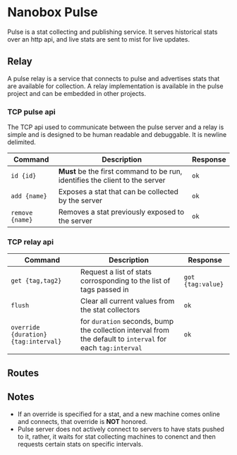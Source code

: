 # Nanobox Pulse

Pulse is a stat collecting and publishing service. It serves historical stats over an http api, and live stats are sent to mist for live updates.


## Relay

A pulse relay is a service that connects to pulse and advertises stats that are available for collection. A relay implementation is available in the pulse project and can be embedded in other projects.


### TCP pulse api
The TCP api used to communicate between the pulse server and a relay is simple and is designed to be human readable and debuggable. It is newline delimited.

| Command | Description | Response |
| --- | --- | --- |
| `id {id}` | **Must** be the first command to be run, identifies the client to the server | `ok` |
| `add {name}` | Exposes a stat that can be collected by the server | `ok` |
| `remove {name}` | Removes a stat previously exposed to the server | `ok` |


### TCP relay api
| Command | Description | Response |
| --- | --- | --- |
| `get {tag,tag2}` | Request a list of stats corrosponding to the list of tags passed in | `got {tag:value}` |
| `flush` | Clear all current values from the stat collectors | `ok` |
| `override {duration} {tag:interval}` | for `duration` seconds, bump the collection interval from the default to `interval` for each `tag:interval` | `ok` |


## Routes

## Notes
- If an override is specified for a stat, and a new machine comes online and connects, that override is **NOT** honored.
- Pulse server does not actively connect to servers to have stats pushed to it, rather, it waits for stat collecting machines to conenct and then requests certain stats on specific intervals.